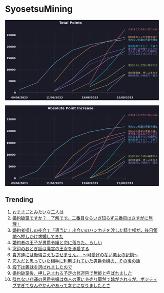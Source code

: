 # SyosetsuMining


![](https://raw.githubusercontent.com/exc4l/SyosetsuMining/main/plots/point_trend.png)

![](https://raw.githubusercontent.com/exc4l/SyosetsuMining/main/plots/point_increase.png)


## Trending

1. [おままごとみたいな二人は](https://ncode.syosetu.com/n1108ij/)
2. [婚約破棄ですか？　了解です。二番目ならいざ知らず三番目はさすがに無理！](https://ncode.syosetu.com/n1641ij/)
3. [婚約者探しの夜会で『適当に』出会いのハンカチを渡した騎士様が、後日領地へ押しかけ求婚してきた](https://ncode.syosetu.com/n2044ij/)
4. [婚約者の王子が男爵令嬢と恋に落ちた、らしい](https://ncode.syosetu.com/n0615ij/)
5. [窓辺のおとぎ話は廃宮の王女を溺愛する](https://ncode.syosetu.com/n1762ij/)
6. [貴方達には後悔さえもさせません。　～可愛げのない悪女の記憶～](https://ncode.syosetu.com/n0721ij/)
7. [恋人だと思っていた相手に利用されていた男爵令嬢の、その後の話](https://ncode.syosetu.com/n1031ij/)
8. [殿下は義妹を選ばれましたので](https://ncode.syosetu.com/n0674ij/)
9. [婚約破棄後、押し込まれる予定の修道院で無能と呼ばれました](https://ncode.syosetu.com/n1819ij/)
10. [喋れない悲運の男爵令嬢は商人の家に身売り同然で嫁がされるが、ポジティブすぎてなんやかんやあって幸せになりましたとさ](https://ncode.syosetu.com/n9899ii/)
